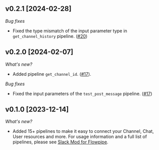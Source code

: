 ## v0.2.1 [2024-02-28]

_Bug fixes_

- Fixed the type mismatch of the input parameter type in `get_channel_history` pipeline. ([#20](https://github.com/turbot/flowpipe-mod-slack/pull/20))

## v0.2.0 [2024-02-07]

_What's new?_

- Added pipeline `get_channel_id`. ([#17](https://github.com/turbot/flowpipe-mod-slack/pull/17)).

_Bug fixes_

- Fixed the input parameters of the `test_post_message` pipeline. ([#17](https://github.com/turbot/flowpipe-mod-slack/pull/17))

## v0.1.0 [2023-12-14]

_What's new?_

- Added 15+ pipelines to make it easy to connect your Channel, Chat, User resources and more. For usage information and a full list of pipelines, please see [Slack Mod for Flowpipe](https://hub.flowpipe.io/mods/turbot/slack).
